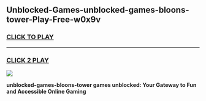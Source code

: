 
## Unblocked-Games-unblocked-games-bloons-tower-Play-Free-w0x9v
<h3>
<a href="https://premium76.site?title=unblocked-games-bloons-tower&ref=12A">CLICK TO PLAY</a></h3>
<hr>

<h3>
<a href="https://premium76.site?title=unblocked-games-bloons-tower&ref=12A">CLICK 2 PLAY</a>
  
</h3>

<a href="https://premium76.site?title=unblocked-games-bloons-tower&ref=12A"><img src="https://clearcache.store/games.png"></a>


**unblocked-games-bloons-tower games unblocked: Your Gateway to Fun and Accessible Online Gaming**
